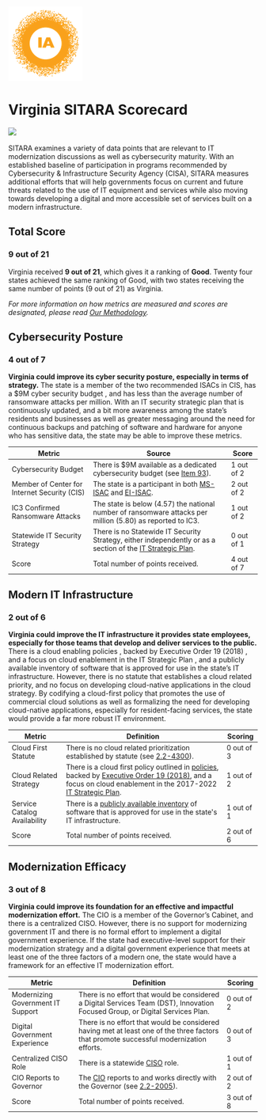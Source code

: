 ![image](https://github.com/internetassociation/SITARA/blob/main/Assets/IA_Mark.png)

# Virginia SITARA Scorecard

<img src="https://upload.wikimedia.org/wikipedia/commons/thumb/4/47/Flag_of_Virginia.svg/640px-Flag_of_Virginia.svg.png" width="100" />

SITARA examines a variety of data points that are relevant to IT modernization discussions as well as cybersecurity maturity. With an established baseline of participation in programs recommended by Cybersecurity & Infrastructure Security Agency (CISA), SITARA measures additional efforts that will help governments focus on current and future threats related to the use of IT equipment and services while also moving towards developing a digital and more accessible set of services built on a modern infrastructure.

## Total Score

### 9 out of 21

Virginia received **9 out of 21**, which gives it a ranking of **Good**. Twenty four states achieved the same ranking of Good, with two states receiving the same number of points (9 out of 21) as Virginia.

*For more information on how metrics are measured and scores are designated, please read [Our Methodology](https://github.com/internetassociation/SITARA/blob/main/Data/Individual-Data/Our-Methodology.md).*

## Cybersecurity Posture

### 4 out of 7

**Virginia could improve its cyber security posture, especially in terms of strategy.** The state is a member of the two recommended ISACs in CIS, has a $9M cyber security budget , and has less than the average number of ransomware attacks per million. With an IT security strategic plan that is continuously updated, and a bit more awareness among the state’s residents and businesses as well as greater messaging around the need for continuous backups and patching of software and hardware for anyone who has sensitive data, the state may be able to improve these metrics.

Metric | Source | Score
--- | --- | ---
Cybersecurity Budget | There is $9M available as a dedicated cybersecurity budget (see [Item 93](https://budget.lis.virginia.gov/item/2020/2/HB5005/Enrolled/1/93/)). | 1 out of 2
Member of Center for Internet Security (CIS) | The state is a participant in both [MS-ISAC](https://www.cisecurity.org/partners-state-government/) and [EI-ISAC](https://www.cisecurity.org/ei-isac/partners-ei-isac/). | 2 out of 2
IC3 Confirmed Ransomware Attacks | The state is below (4.57) the national number of ransomware attacks per million (5.80) as reported to IC3. | 1 out of 2
Statewide IT Security Strategy | There is no Statewide IT Security Strategy, either independently or as a section of the [IT Strategic Plan](https://www.vita.virginia.gov/policy--governance/it-investment-management/cov-strategic-plan-for-it/itsp---2017-update/). | 0 out of 1
Score | Total number of points received. | 4 out of 7

## Modern IT Infrastructure

### 2 out of 6

**Virginia could improve the IT infrastructure it provides state employees, especially for those teams that develop and deliver services to the public.** There is a cloud enabling policies , backed by Executive Order 19 (2018) , and a focus on cloud enablement in the IT Strategic Plan , and a publicly available inventory of software that is approved for use in the state’s IT infrastructure. However, there is no statute that establishes a cloud related priority, and no focus on developing cloud-native applications in the cloud strategy. By codifying a cloud-first policy that promotes the use of commercial cloud solutions as well as formalizing the need for developing cloud-native applications, especially for resident-facing services, the state would provide a far more robust IT environment.

Metric | Definition | Scoring
--- | --- | ---
Cloud First Statute | There is no cloud related prioritization established by statute (see [2.2-4300](https://law.lis.virginia.gov/vacodepopularnames/virginia-public-procurement-act/)). | 0 out of 3
Cloud Related Strategy | There is a cloud first policy outlined in [policies](https://www.vita.virginia.gov/policy--governance/itrm-policies-standards/), backed by [Executive Order 19 (2018)](https://www.governor.virginia.gov/media/governorvirginiagov/executive-actions/EO-19-Cloud-Service-Utilization-And-Readiness.pdf), and a focus on cloud enablement in the 2017-2022 [IT Strategic Plan](https://www.vita.virginia.gov/policy--governance/it-investment-management/cov-strategic-plan-for-it/itsp---2017-update/). | 1 out of 2
Service Catalog Availability | There is a [publicly available inventory](https://www.vita.virginia.gov/technology-services/) of software that is approved for use in the state's IT infrastructure. | 1 out of 1
Score | Total number of points received. | 2 out of 6

## Modernization Efficacy

### 3 out of 8

**Virginia could improve its foundation for an effective and impactful modernization effort.** The CIO is a member of the Governor’s Cabinet, and there is a centralized CISO. However, there is no support for modernizing government IT and there is no formal effort to implement a digital government experience. If the state had executive-level support for their modernization strategy and a digital government experience that meets at least one of the three factors of a modern one, the state would have a framework for an effective IT modernization effort.

Metric | Definition | Scoring
--- | --- | ---
Modernizing Government IT Support | There is no effort that would be considered a Digital Services Team (DST), Innovation Focused Group, or Digital Services Plan. | 0 out of 2
Digital Government Experience | There is no effort that would be considered having met at least one of the three factors that promote successful modernization efforts. | 0 out of 3
Centralized CISO Role  | There is a statewide [CISO](https://www.vita.virginia.gov/media/vitavirginiagov/about/pdf/VITAorgchart.pdf) role. | 1 out of 1
CIO Reports to Governor | The [CIO](https://www.vita.virginia.gov/about/organization/cio-nelson-moe/) reports to and works directly with the Governor (see [2.2-2005](https://law.lis.virginia.gov/vacode/title2.2/chapter20.1/section2.2-2005/)). | 2 out of 2
Score | Total number of points received. | 3 out of 8